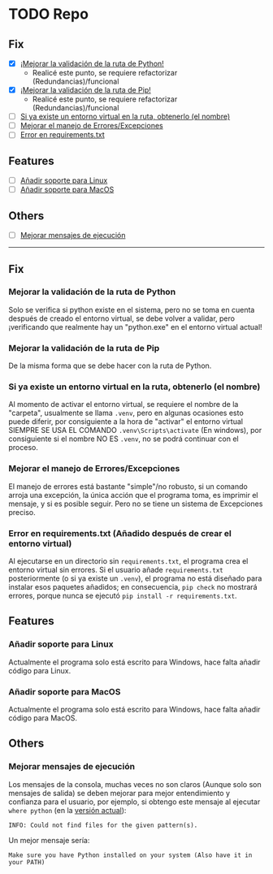 # TODO Repo

## Fix

- [x] [¡Mejorar la validación de la ruta de Python!](#mejorar-la-validación-de-la-ruta-de-python)
  - Realicé este punto, se requiere refactorizar (Redundancias)/funcional
- [x] [¡Mejorar la validación de la ruta de Pip!](#mejorar-la-validación-de-la-ruta-de-pip)
  - Realicé este punto, se requiere refactorizar (Redundancias)/funcional
- [ ] [Si ya existe un entorno virtual en la ruta, obtenerlo (el nombre)](#si-ya-existe-un-entorno-virtual-en-la-ruta-obtenerlo-el-nombre)
- [ ] [Mejorar el manejo de Errores/Excepciones](#mejorar-el-manejo-de-erroresexcepciones)
- [ ] [Error en requirements.txt](#error-en-requirementstxt-añadido-después-de-crear-el-entorno-virtual)

## Features

- [ ] [Añadir soporte para Linux](#añadir-soporte-para-linux)
- [ ] [Añadir soporte para MacOS](#añadir-soporte-para-macos)

## Others

- [ ] [Mejorar mensajes de ejecución](#mejorar-mensajes-de-ejecución)

---

## Fix

### Mejorar la validación de la ruta de Python

Solo se verifica si python existe en el sistema, pero no se toma en cuenta después de creado el entorno virtual, se debe volver a validar, pero ¡verificando que realmente hay un "python.exe" en el entorno virtual actual!

### Mejorar la validación de la ruta de Pip

De la misma forma que se debe hacer con la ruta de Python.

### Si ya existe un entorno virtual en la ruta, obtenerlo (el nombre)

Al momento de activar el entorno virtual, se requiere el nombre de la "carpeta", usualmente se llama `.venv`, pero en algunas ocasiones esto puede diferir, por consiguiente a la hora de "activar" el entorno virtual SIEMPRE SE USA EL COMANDO `.venv\Scripts\activate` (En windows), por consiguiente si el nombre NO ES `.venv`, no se podrá continuar con el proceso.

### Mejorar el manejo de Errores/Excepciones

El manejo de errores está bastante "simple"/no robusto, si un comando arroja una excepción, la única acción que el programa toma, es imprimir el mensaje, y si es posible seguir. Pero no se tiene un sistema de Excepciones preciso.

### Error en requirements.txt (Añadido después de crear el entorno virtual)

Al ejecutarse en un directorio sin `requirements.txt`, el programa crea el entorno virtual sin errores. Si el usuario añade `requirements.txt` posteriormente (o si ya existe un `.venv`), el programa no está diseñado para instalar esos paquetes añadidos; en consecuencia, `pip check` no mostrará errores, porque nunca se ejecutó `pip install -r requirements.txt`.

## Features

### Añadir soporte para Linux

Actualmente el programa solo está escrito para Windows, hace falta añadir código para Linux.

### Añadir soporte para MacOS

Actualmente el programa solo está escrito para Windows, hace falta añadir código para MacOS.

## Others

### Mejorar mensajes de ejecución

Los mensajes de la consola, muchas veces no son claros (Aunque solo son mensajes de salida) se deben mejorar para mejor entendimiento y confianza para el usuario, por ejemplo, si obtengo este mensaje al ejecutar `where python` (en la [versión actual](https://github.com/Dev2Forge/Init-Venv/tree/b65595a70c2ab699d66840ae6999c5977c4fe0f4)):

```shell
INFO: Could not find files for the given pattern(s).
```

Un mejor mensaje sería:

```shell
Make sure you have Python installed on your system (Also have it in your PATH)
```
